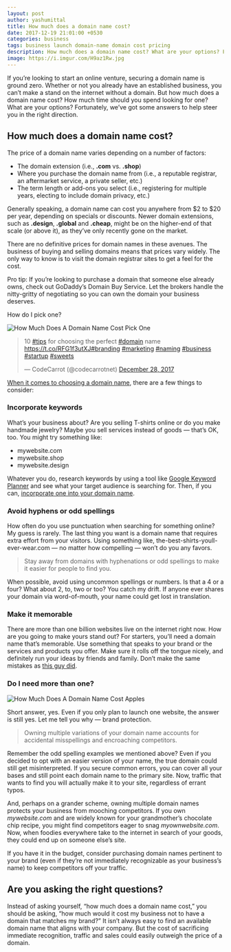 ```yaml
---
layout: post
author: yashumittal
title: How much does a domain name cost?
date: 2017-12-19 21:01:00 +0530
categories: business
tags: business launch domain-name domain cost pricing
description: How much does a domain name cost? What are your options? Fortunately, we’ve got some answers to help steer you in the right direction.
image: https://i.imgur.com/H9az1Rw.jpg
---
```


If you’re looking to start an online venture, securing a domain name is ground zero. Whether or not you already have an established business, you can’t make a stand on the internet without a domain. But how much does a domain name cost? How much time should you spend looking for one? What are your options? Fortunately, we’ve got some answers to help steer you in the right direction.

## How much does a domain name cost?

The price of a domain name varies depending on a number of factors:

* The domain extension (i.e., **.com** vs. **.shop**)
* Where you purchase the domain name from (i.e., a reputable registrar, an aftermarket service, a private seller, etc.)
* The term length or add-ons you select (i.e., registering for multiple years, electing to include domain privacy, etc.)

Generally speaking, a domain name can cost you anywhere from $2 to $20 per year, depending on specials or discounts. Newer domain extensions, such as **.design**, **.global** and **.cheap**, might be on the higher-end of that scale (or above it), as they’ve only recently gone on the market.

There are no definitive prices for domain names in these avenues. The business of buying and selling domains means that prices vary widely. The only way to know is to visit the domain registrar sites to get a feel for the cost.

Pro tip: If you’re looking to purchase a domain that someone else already owns, check out GoDaddy’s Domain Buy Service. Let the brokers handle the nitty-gritty of negotiating so you can own the domain your business deserves.

How do I pick one?

![How Much Does A Domain Name Cost Pick One](https://i.imgur.com/dsVMw1Q.jpg)

<blockquote class="twitter-tweet" data-theme="light" data-link-color="#2B7BB9"><p lang="en" dir="ltr">10 <a href="https://twitter.com/hashtag/tips?src=hash&amp;ref_src=twsrc%5Etfw">#tips</a> for choosing the perfect <a href="https://twitter.com/hashtag/domain?src=hash&amp;ref_src=twsrc%5Etfw">#domain</a> name <a href="https://t.co/RFG1f3utXJ">https://t.co/RFG1f3utXJ</a><a href="https://twitter.com/hashtag/branding?src=hash&amp;ref_src=twsrc%5Etfw">#branding</a> <a href="https://twitter.com/hashtag/marketing?src=hash&amp;ref_src=twsrc%5Etfw">#marketing</a> <a href="https://twitter.com/hashtag/naming?src=hash&amp;ref_src=twsrc%5Etfw">#naming</a> <a href="https://twitter.com/hashtag/business?src=hash&amp;ref_src=twsrc%5Etfw">#business</a> <a href="https://twitter.com/hashtag/startup?src=hash&amp;ref_src=twsrc%5Etfw">#startup</a> <a href="https://twitter.com/hashtag/sweets?src=hash&amp;ref_src=twsrc%5Etfw">#sweets</a></p>&mdash; CodeCarrot (@codecarrotnet) <a href="https://twitter.com/codecarrotnet/status/946461977462833152?ref_src=twsrc%5Etfw">December 28, 2017</a></blockquote> <script async src="https://platform.twitter.com/widgets.js" charset="utf-8"></script>

[When it comes to choosing a domain name](/10-tips-for-choosing-the-perfect-domain-name), there are a few things to consider:

### Incorporate keywords

What’s your business about? Are you selling T-shirts online or do you make handmade jewelry? Maybe you sell services instead of goods — that’s OK, too. You might try something like:

* mywebsite.com
* mywebsite.shop
* mywebsite.design

Whatever you do, research keywords by using a tool like [Google Keyword Planner](https://adwords.google.com/home/tools/keyword-planner/) and see what your target audience is searching for. Then, if you can, [incorporate one into your domain name](/domain-seo-can-including-keywords-in-a-domain-name-improve-search-ranking).

### Avoid hyphens or odd spellings

How often do you use punctuation when searching for something online? My guess is rarely. The last thing you want is a domain name that requires extra effort from your visitors. Using something like, the-best-shirts-youll-ever-wear.com — no matter how compelling — won’t do you any favors.

<blockquote>
Stay away from domains with hyphenations or odd spellings to make it easier for people to find you.
</blockquote>

When possible, avoid using uncommon spellings or numbers. Is that a 4 or a four? What about 2, to, two or too? You catch my drift. If anyone ever shares your domain via word-of-mouth, your name could get lost in translation.

### Make it memorable

There are more than one billion websites live on the internet right now. How are you going to make yours stand out? For starters, you’ll need a domain name that’s memorable. Use something that speaks to your brand or the services and products you offer. Make sure it rolls off the tongue nicely, and definitely run your ideas by friends and family. Don’t make the same mistakes as [this guy did](/buying-a-new-domain-name-avoid-these-stinky-domain-naming-mistakes).

### Do I need more than one?

![How Much Does A Domain Name Cost Apples](https://i.imgur.com/ofcphjP.jpg)

Short answer, yes. Even if you only plan to launch one website, the answer is still yes. Let me tell you why — brand protection.

<blockquote>
Owning multiple variations of your domain name accounts for accidental misspellings and encroaching competitors.
</blockquote>

Remember the odd spelling examples we mentioned above? Even if you decided to opt with an easier version of your name, the true domain could still get misinterpreted. If you secure common errors, you can cover all your bases and still point each domain name to the primary site. Now, traffic that wants to find you will actually make it to your site, regardless of errant typos.

And, perhaps on a grander scheme, owning multiple domain names protects your business from mooching competitors. If you own *mywebsite.com* and are widely known for your grandmother’s chocolate chip recipe, you might find competitors eager to snag *myownwebsite.com*. Now, when foodies everywhere take to the internet in search of your goods, they could end up on someone else’s site.

If you have it in the budget, consider purchasing domain names pertinent to your brand (even if they’re not immediately recognizable as your business’s name) to keep competitors off your traffic.

## Are you asking the right questions?

Instead of asking yourself, “how much does a domain name cost,” you should be asking, “how much would it cost my business not to have a domain that matches my brand?” It isn’t always easy to find an available domain name that aligns with your company. But the cost of sacrificing immediate recognition, traffic and sales could easily outweigh the price of a domain.
